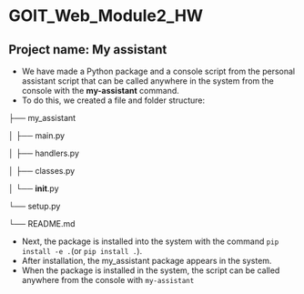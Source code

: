 ﻿# GOIT_Web_Module2_HW

## Project name: My assistant

* We have made a Python package and a console script from the personal assistant script that can be called anywhere in the system from the console with the **my-assistant** command.
* To do this, we created a file and folder structure:

├── my_assistant 

│   ├── main.py   

│   ├── handlers.py 

│   ├── classes.py 

│   └── __init__.py   

└── setup.py   

└── README.md  



* Next, the package is installed into the system with the command ```pip install -e .```(or ```pip install .```).
* After installation, the my_assistant package appears in the system.
* When the package is installed in the system, the script can be called anywhere from the console with ```my-assistant```